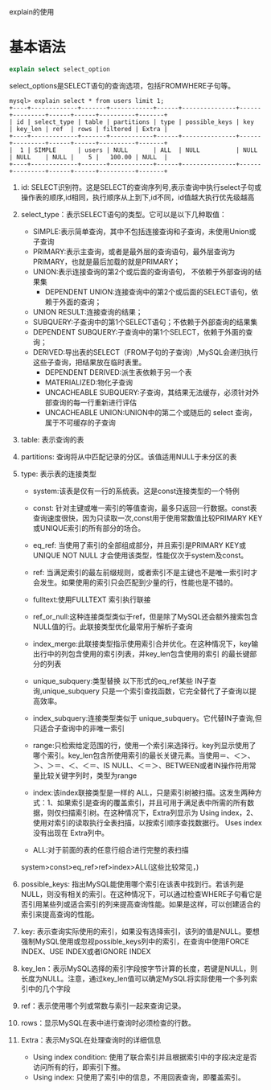explain的使用

# 基本语法

```sql
explain select select_option
```
select_options是SELECT语句的查询选项，包括FROMWHERE子句等。

```
mysql> explain select * from users limit 1;
+----+-------------+-------+------------+------+---------------+------+---------+------+------+----------+-------+
| id | select_type | table | partitions | type | possible_keys | key  | key_len | ref  | rows | filtered | Extra |
+----+-------------+-------+------------+------+---------------+------+---------+------+------+----------+-------+
|  1 | SIMPLE      | users | NULL       | ALL  | NULL          | NULL | NULL    | NULL |    5 |   100.00 | NULL  |
+----+-------------+-------+------------+------+---------------+------+---------+------+------+----------+-------+
```

1. id: SELECT识别符。这是SELECT的查询序列号,表示查询中执行select子句或操作表的顺序,id相同，执行顺序从上到下,id不同，id值越大执行优先级越高
2. select_type：表示SELECT语句的类型。它可以是以下几种取值：

   - SIMPLE:表示简单查询，其中不包括连接查询和子查询，未使用Union或子查询
   - PRIMARY:表示主查询，或者是最外层的查询语句，最外层查询为PRIMARY，也就是最后加载的就是PRIMARY；
   - UNION:表示连接查询的第2个或后面的查询语句， 不依赖于外部查询的结果集
     - DEPENDENT UNION:连接查询中的第2个或后面的SELECT语句，依赖于外面的查询；
   - UNION RESULT:连接查询的结果；
   - SUBQUERY:子查询中的第1个SELECT语句；不依赖于外部查询的结果集
   - DEPENDENT SUBQUERY:子查询中的第1个SELECT，依赖于外面的查询；
   - DERIVED:导出表的SELECT（FROM子句的子查询）,MySQL会递归执行这些子查询，把结果放在临时表里。
     - DEPENDENT DERIVED:派生表依赖于另一个表
     - MATERIALIZED:物化子查询
     - UNCACHEABLE SUBQUERY:子查询，其结果无法缓存，必须针对外部查询的每一行重新进行评估
     - UNCACHEABLE UNION:UNION中的第二个或随后的 select 查询，属于不可缓存的子查询

3. table: 表示查询的表
4. partitions: 查询将从中匹配记录的分区。该值适用NULL于未分区的表
5. type: 表示表的连接类型

     - system:该表是仅有一行的系统表。这是const连接类型的一个特例

     - const: 针对主键或唯一索引的等值查询，最多只返回一行数据。const表查询速度很快，因为只读取一次,const用于使用常数值比较PRIMARY KEY或UNIQUE索引的所有部分的场合。
     - eq_ref: 当使用了索引的全部组成部分，并且索引是PRIMARY KEY或UNIQUE NOT NULL 才会使用该类型，性能仅次于system及const。

     - ref: 当满足索引的最左前缀规则，或者索引不是主键也不是唯一索引时才会发生。如果使用的索引只会匹配到少量的行，性能也是不错的。 

     - fulltext:使用FULLTEXT 索引执行联接

     - ref_or_null:这种连接类型类似于ref，但是除了MySQL还会额外搜索包含NULL值的行。此联接类型优化最常用于解析子查询
     - index_merge:此联接类型指示使用索引合并优化。在这种情况下，key输出行中的列包含使用的索引列表，并key_len包含使用的索引 的最长键部分的列表
     - unique_subquery:类型替换 以下形式的eq_ref某些 IN子查询,unique_subquery 只是一个索引查找函数，它完全替代了子查询以提高效率。
     - index_subquery:连接类型类似于 unique_subquery。它代替IN子查询,但只适合子查询中的非唯一索引
     - range:只检索给定范围的行，使用一个索引来选择行。key列显示使用了哪个索引。key_len包含所使用索引的最长关键元素。当使用＝、＜＞、＞、＞＝、＜、＜＝、IS NULL、＜＝＞、BETWEEN或者IN操作符用常量比较关键字列时，类型为range
     - index:该index联接类型是一样的 ALL，只是索引树被扫描。这发生两种方式：1、如果索引是查询的覆盖索引，并且可用于满足表中所需的所有数据，则仅扫描索引树。在这种情况下，Extra列显示为 Using index，2、使用对索引的读取执行全表扫描，以按索引顺序查找数据行。 Uses index没有出现在 Extra列中。
     - ALL:对于前面的表的任意行组合进行完整的表扫描 

   system>const>eq_ref>ref>index>ALL(这些比较常见，)

6. possible_keys: 指出MySQL能使用哪个索引在该表中找到行。若该列是NULL，则没有相关的索引。在这种情况下，可以通过检查WHERE子句看它是否引用某些列或适合索引的列来提高查询性能。如果是这样，可以创建适合的索引来提高查询的性能。
7. key: 表示查询实际使用的索引，如果没有选择索引，该列的值是NULL。要想强制MySQL使用或忽视possible_keys列中的索引，在查询中使用FORCE INDEX、USE INDEX或者IGNORE INDEX
8. key_len：表示MySQL选择的索引字段按字节计算的长度，若键是NULL，则长度为NULL。注意，通过key_len值可以确定MySQL将实际使用一个多列索引中的几个字段
9. ref：表示使用哪个列或常数与索引一起来查询记录。
10. rows：显示MySQL在表中进行查询时必须检查的行数。
11. Extra：表示MySQL在处理查询时的详细信息
      - Using index condition: 使用了联合索引并且根据索引中的字段决定是否访问所有的行，即索引下推。
      - Using index: 只使用了索引中的信息，不用回表查询，即覆盖索引。